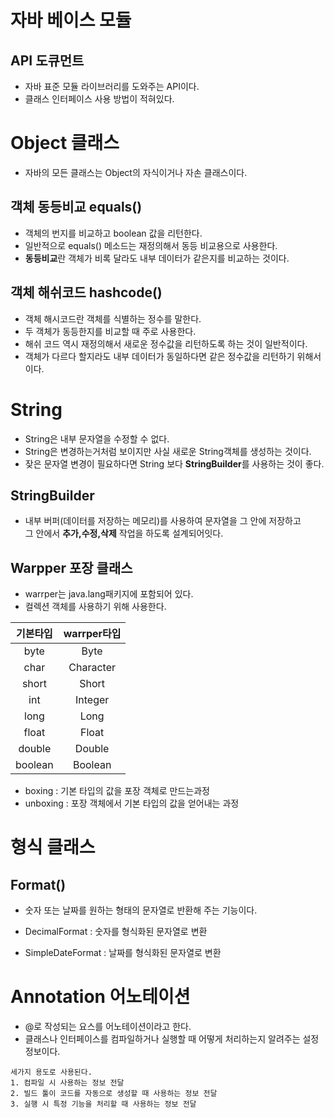 # 자바 베이스 모듈

## API 도큐먼트
- 자바 표준 모듈 라이브러리를 도와주는 API이다.
- 클래스 인터페이스 사용 방법이 적혀있다.

# Object 클래스
- 자바의 모든 클래스는 Object의 자식이거나 자손 클래스이다.

## 객체 동등비교 equals()
- 객체의 번지를 비교하고 boolean 값을 리턴한다.
- 일반적으로 equals() 메소드는 재정의해서 동등 비교용으로 사용한다.
- **동등비교**란 객체가 비록 달라도 내부 데이터가 같은지를 비교하는 것이다.

## 객체 해쉬코드 hashcode()
- 객체 해시코드란 객체를 식별하는 정수를 말한다.
- 두 객체가 동등한지를 비교할 때 주로 사용한다.
- 해쉬 코드 역시 재정의해서 새로운 정수값을 리턴하도록 하는 것이 일반적이다.
- 객체가 다르다 할지라도 내부 데이터가 동일하다면 같은 정수값을 리턴하기 위해서이다.

# String
- String은 내부 문자열을 수정할 수 없다.
- String은 변경하는거처럼 보이지만 사실 새로운 String객체를 생성하는 것이다.
- 잦은 문자열 변경이 필요하다면 String 보다 **StringBuilder**를 사용하는 것이 좋다.

## StringBuilder 
- 내부 버퍼(데이터를 저장하는 메모리)를 사용하여 문자열을 그 안에 저장하고   
그 안에서 **추가,수정,삭제** 작업을 하도록 설계되어잇다.

## Warpper 포장 클래스
- warrper는 java.lang패키지에 포함되어 있다.
- 컬렉션 객체를 사용하기 위해 사용한다.

|기본타입|warrper타입|
|:--:|:--:|
|byte|Byte|
|char|Character|
|short|Short|
|int|Integer|
|long|Long|
|float|Float|
|double|Double|
|boolean|Boolean|

- boxing : 기본 타입의 값을 포장 객체로 만드는과정
- unboxing : 포장 객체에서 기본 타입의 값을 얻어내는 과정

# 형식 클래스

## Format()
- 숫자 또는 날짜를 원하는 형태의 문자열로 반환해 주는 기능이다.

- DecimalFormat : 숫자를 형식화된 문자열로 변환
- SimpleDateFormat : 날짜를 형식화된 문자열로 변환


# Annotation 어노테이션
- @로 작성되는 요스를 어노테이션이라고 한다.
- 클래스나 인터페이스를 컴파일하거나 실행할 때 어떻게 처리하는지 알려주는 설정 정보이다.
```
세가지 용도로 사용된다.
1. 컴파일 시 사용하는 정보 전달
2. 빌드 툴이 코드를 자동으로 생성할 때 사용하는 정보 전달
3. 실행 시 특정 기능을 처리할 때 사용하는 정보 전달
```
